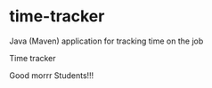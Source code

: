 # time-tracker
Java (Maven) application for tracking time on the job

Time tracker

Good morrr Students!!!
